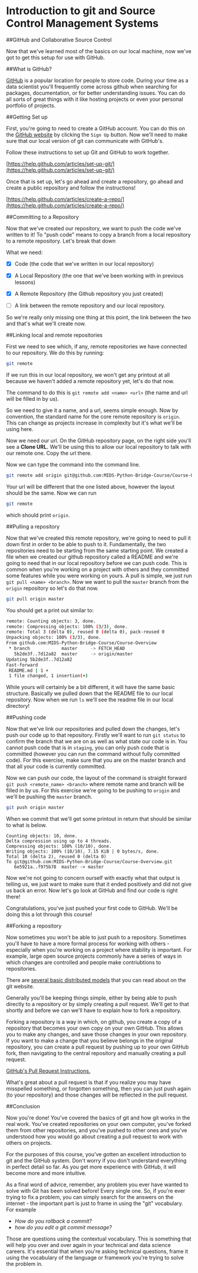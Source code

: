 Introduction to git and Source Control Management Systems
===

##GitHub and Collaborative Source Control

Now that we've learned most of the basics on our local machine, now we've got to get this setup for use with GitHub.


##What is GitHub?

[GitHub](https://github.com/) is a popular location for people to store code. During your time as a data scientist you'll frequently come across github when searching for packages, documentation, or for better understanding issues. You can do all sorts of great things with it like hosting projects or even your personal portfolio of projects.


##Getting Set up

First, you're going to need to create a GitHub account. You can do this on the [GitHub website](https://github.com/) by clicking the `Sign Up` button. Now we'll need to make sure that our local version of git can communicate with GitHub's.

Follow these instructions to set up Git and GitHub to work together.

[https://help.github.com/articles/set-up-git/](https://help.github.com/articles/set-up-git/)

Once that is set up, let's go ahead and create a repository, go ahead and create a public repository and follow the instructions!

[https://help.github.com/articles/create-a-repo/](https://help.github.com/articles/create-a-repo/)

##Committing to a Repository

Now that we've created our repository, we want to push the code we've written to it! To "push code" means to copy a branch from a local repository to a remote repository. Let's break that down

What we need:

- [X] Code (the code that we've written in our local repository)
- [X] A Local Repository (the one that we've been working with in previous lessons)
- [X] A Remote Repository (the Github repository you just created)
- [ ] A link between the remote repository and our local repository.


So we're really only missing one thing at this point, the link between the two and that's what we'll create now.

##Linking local and remote repositories

First we need to see which, if any, remote repositories we have connected to our repository. We do this by running:

```sh
git remote
```

If we run this in our local repository, we won't get any printout at all because we haven't added a remote repository yet, let's do that now.



The command to do this is `git remote add <name> <url>` (the name and url will be filled in by us).

So we need to give it a name, and a url, seems simple enough. Now by convention, the standard name for the core remote repository is `origin`. This can change as projects increase in complexity but it's what we'll be using here.

Now we need our url. On the GitHub repository page, on the right side you'll see a **Clone URL.** We'll be using this to allow our local repository to talk with our remote one. Copy the url there.

Now we can type the command into the command line.

```sh
git remote add origin git@github.com:MIDS-Python-Bridge-Course/Course-Overview.git
```

Your url will be different that the one listed above, however the layout should be the same. Now we can run

```sh
git remote
```

which should print `origin`.

##Pulling a repository

Now that we've created this remote repository, we're going to need to pull it down first in order to be able to push to it. Fundamentally, the two repositories need to be starting from the same starting point. We created a file when we created our github repository called a README and we're going to need that in our local repository before we can push code. This is common when you're working on a project with others and they committed some features while you were working on yours. A pull is simple, we just run `git pull <name> <branch>`. Now we want to pull the `master` branch from the `origin` repository so let's do that now.

```sh
git pull origin master
```

You should get a print out similar to:

```sh
remote: Counting objects: 3, done.
remote: Compressing objects: 100% (3/3), done.
remote: Total 3 (delta 0), reused 0 (delta 0), pack-reused 0
Unpacking objects: 100% (3/3), done.
From github.com:MIDS-Python-Bridge-Course/Course-Overview
 * branch            master     -> FETCH_HEAD
   5b2de3f..7d12a82  master     -> origin/master
Updating 5b2de3f..7d12a82
Fast-forward
 README.md | 1 +
 1 file changed, 1 insertion(+)
```

While yours will certainly be a bit different, it will have the same basic structure. Basically we pulled down that the README file to our local repository. Now when we run `ls` we'll see the readme file in our local directory!

##Pushing code

Now that we've link our repositories and pulled down the changes, let's push our code up to that repository. Firstly we'll want to run `git status` to confirm the branch that we are on as well as what state our code is in. You cannot push code that is in `staging`, you can only push code that is committed (however you can run the command without fully committed code). For this exercise, make sure that you are on the master branch and that all your code is currently committed.

Now we can push our code, the layout of the command is straight forward `git push <remote_name> <branch>` where remote name and branch will be filled in by us. For this exercise we're going to be pushing to `origin` and we'll be pushing the `master` branch.


```sh
git push origin master
```

When we commit that we'll get some printout in return that should be similar to what is below.

```
Counting objects: 10, done.
Delta compression using up to 4 threads.
Compressing objects: 100% (10/10), done.
Writing objects: 100% (10/10), 7.15 KiB | 0 bytes/s, done.
Total 10 (delta 2), reused 0 (delta 0)
To git@github.com:MIDS-Python-Bridge-Course/Course-Overview.git
   6e5921a..f975b78  master -> master
```

Now we're not going to concern ourself with exactly what that output is telling us, we just want to make sure that it ended positively and did not give us back an error. Now let's go look at GitHub and find our code is right there!

Congratulations, you've just pushed your first code to GitHub. We'll be doing this a lot through this course!

##Forking a repository

Now sometimes you won't be able to just push to a repository. Sometimes you'll have to have a more formal process for working with others - especially when you're working on a project where stability is important. For example, large open source projects commonly have a series of ways in which changes are controlled and people make contriubtions to repositories.

There are [several basic distributed models](http://git-scm.com/book/en/v2/Distributed-Git-Distributed-Workflows) that you can read about on the git website.

Generally you'll be keeping things simple, either by being able to push directly to a repository or by simply creating a pull request. We'll get to that shortly and before we can we'll have to explain how to fork a repository.

Forking a repository is a way in which, on github, you create a copy of a repository that becomes your own copy on your own GitHub. This allows you to make any changes, and save those changes in your own repository. If you want to make a change that you believe belongs in the original repository, you can create a pull request by pushing up to your own GitHub fork, then navigating to the central repository and manually creating a pull request.

[GitHub's Pull Request Instructions.](https://help.github.com/articles/creating-a-pull-request/)

What's great about a pull request is that if you realize you may have misspelled something, or forgotten something, then you can just push again (to your repository) and those changes will be reflected in the pull request.

##Conclusion

Now you're done! You've covered the basics of git and how git works in the real work. You've created repositories on your own computer, you've forked them from other repositories, and you've pushed to other ones and you've understood how you would go about creating a pull request to work with others on projects.

For the purposes of this course, you've gotten an excellent introduction to git and the GitHub system. Don't worry if you don't understand everything in perfect detail so far. As you get more experience with GitHub, it will become more and more intuitive.

As a final word of advice, remember, any problem you ever have wanted to solve with Git has been solved before! Every single one. So, if you're ever trying to fix a problem, you can simply search for the answers on the internet - the important part is just to frame in using the "git" vocabulary. For example

- *How do you rollback a commit?*
- *how do you edit a git commit message?*

Those are questions using the contextual vocabulary. This is something that will help you over and over again in your technical and data science careers. It's essential that when you're asking technical questions, frame it using the vocabulary of the language or framework you're trying to solve the problem in.
